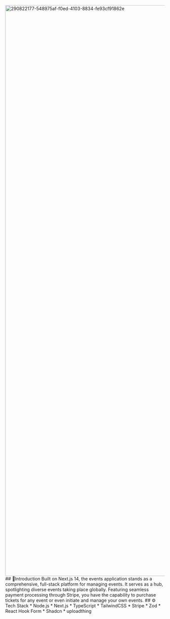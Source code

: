 <img width="1800" alt="290822177-548975af-f0ed-4103-8834-fe93cf91862e" src="https://github.com/iamroushan/evently/assets/138482185/93047140-61d3-40f3-8e8c-ee81c58307da">
## 🤖Introduction
Built on Next.js 14, the events application stands as a comprehensive, full-stack platform for managing events. It serves as a hub, spotlighting diverse events taking place globally. Featuring seamless payment processing through Stripe, you have the capability to purchase tickets for any event or even initiate and manage your own events.
## ⚙️ Tech Stack
* Node.js
* Next.js
* TypeScript
* TailwindCSS
* Stripe
* Zod
* React Hook Form
* Shadcn
* uploadthing
